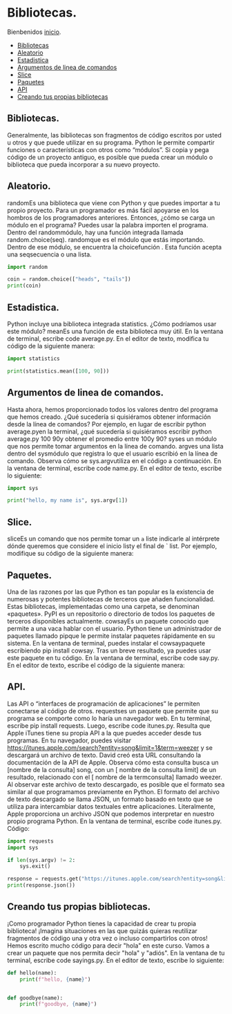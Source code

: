 # Bibliotecas.
Bienbenidos [inicio](/README.md).

- [Bibliotecas](#bibliotecas)
- [Aleatorio](#aleatorio)
- [Estadistica](#estadistica)
- [Argumentos de linea de comandos](#argumentos-de-linea-de-comandos)
- [Slice](#slice)
- [Paquetes](#paquetes)
- [API](#api)
- [Creando tus propias bibliotecas](#creando-tus-propias-bibliotecas)


## Bibliotecas.
Generalmente, las bibliotecas son fragmentos de código escritos por usted u otros y que puede utilizar en su programa.
Python le permite compartir funciones o características con otros como “módulos”.
Si copia y pega código de un proyecto antiguo, es posible que pueda crear un módulo o biblioteca que pueda incorporar a su nuevo proyecto.

## Aleatorio.
randomEs una biblioteca que viene con Python y que puedes importar a tu propio proyecto.
Para un programador es más fácil apoyarse en los hombros de los programadores anteriores.
Entonces, ¿cómo se carga un módulo en el programa? Puedes usar la palabra importen el programa.
Dentro del randommódulo, hay una función integrada llamada random.choice(seq). randomque es el módulo que estás importando. Dentro de ese módulo, se encuentra la choicefunción . Esta función acepta una seqsecuencia o una lista.

```Python
import random

coin = random.choice(["heads", "tails"])
print(coin)
```
## Estadistica.
Python incluye una biblioteca integrada statistics. ¿Cómo podríamos usar este módulo?
meanEs una función de esta biblioteca muy útil. En la ventana de terminal, escribe code average.py. En el editor de texto, modifica tu código de la siguiente manera:
```Python
import statistics

print(statistics.mean([100, 90]))
```

## Argumentos de linea de comandos.
Hasta ahora, hemos proporcionado todos los valores dentro del programa que hemos creado. ¿Qué sucedería si quisiéramos obtener información desde la línea de comandos? Por ejemplo, en lugar de escribir python average.pyen la terminal, ¿qué sucedería si quisiéramos escribir python average.py 100 90y obtener el promedio entre 100y 90?
syses un módulo que nos permite tomar argumentos en la línea de comando.
argves una lista dentro del sysmódulo que registra lo que el usuario escribió en la línea de comando.
Observa cómo se sys.argvutiliza en el código a continuación. En la ventana de terminal, escribe code name.py. En el editor de texto, escribe lo siguiente:
```Python
import sys

print("hello, my name is", sys.argv[1])
```
## Slice.
sliceEs un comando que nos permite tomar un `a` liste indicarle al intérprete dónde queremos que considere el inicio listy el final de ` list. Por ejemplo, modifique su código de la siguiente manera:

## Paquetes.
Una de las razones por las que Python es tan popular es la existencia de numerosas y potentes bibliotecas de terceros que añaden funcionalidad. Estas bibliotecas, implementadas como una carpeta, se denominan «paquetes».
PyPI es un repositorio o directorio de todos los paquetes de terceros disponibles actualmente.
cowsayEs un paquete conocido que permite a una vaca hablar con el usuario.
Python tiene un administrador de paquetes llamado pipque le permite instalar paquetes rápidamente en su sistema.
En la ventana de terminal, puedes instalar el cowsaypaquete escribiendo pip install cowsay. Tras un breve resultado, ya puedes usar este paquete en tu código.
En la ventana de terminal, escribe code say.py. En el editor de texto, escribe el código de la siguiente manera:

## API.
Las API o “interfaces de programación de aplicaciones” le permiten conectarse al código de otros.
requestses un paquete que permite que su programa se comporte como lo haría un navegador web.
En tu terminal, escribe pip install requests. Luego, escribe code itunes.py.
Resulta que Apple iTunes tiene su propia API a la que puedes acceder desde tus programas. En tu navegador, puedes visitar https://itunes.apple.com/search?entity=song&limit=1&term=weezer y se descargará un archivo de texto. David creó esta URL consultando la documentación de la API de Apple. Observa cómo esta consulta busca un [nombre de la consulta] song, con un [ nombre de la consulta limit] de un resultado, relacionado con el [ nombre de la termconsulta] llamado weezer. Al observar este archivo de texto descargado, es posible que el formato sea similar al que programamos previamente en Python.
El formato del archivo de texto descargado se llama JSON, un formato basado en texto que se utiliza para intercambiar datos textuales entre aplicaciones. Literalmente, Apple proporciona un archivo JSON que podemos interpretar en nuestro propio programa Python.
En la ventana de terminal, escribe code itunes.py. Código:
```Python
import requests
import sys

if len(sys.argv) != 2:
    sys.exit()

response = requests.get("https://itunes.apple.com/search?entity=song&limit=1&term=" + sys.argv[1])
print(response.json())
```

## Creando tus propias bibliotecas.
¡Como programador Python tienes la capacidad de crear tu propia biblioteca!
¡Imagina situaciones en las que quizás quieras reutilizar fragmentos de código una y otra vez o incluso compartirlos con otros!
Hemos escrito mucho código para decir "hola" en este curso. Vamos a crear un paquete que nos permita decir "hola" y "adiós". En la ventana de tu terminal, escribe code sayings.py. En el editor de texto, escribe lo siguiente:
```Python
def hello(name):
    print(f"hello, {name}")


def goodbye(name):
    print(f"goodbye, {name}")
```



